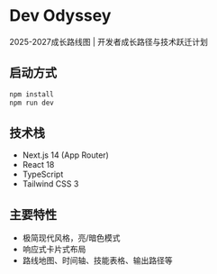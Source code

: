 # Dev Odyssey

2025-2027成长路线图 | 开发者成长路径与技术跃迁计划

## 启动方式

```bash
npm install
npm run dev
```

## 技术栈
- Next.js 14 (App Router)
- React 18
- TypeScript
- Tailwind CSS 3

## 主要特性
- 极简现代风格，亮/暗色模式
- 响应式卡片式布局
- 路线地图、时间轴、技能表格、输出路径等 